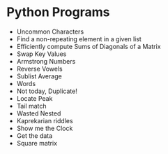 # Python Programs

- Uncommon Characters
- Find a non-repeating element in a given list
- Efficiently compute Sums of Diagonals of a Matrix
- Swap Key Values
- Armstrong Numbers
- Reverse Vowels
- Sublist Average
- Words
- Not today, Duplicate!
- Locate Peak
- Tail match
- Wasted Nested
- Kaprekarian riddles
- Show me the Clock
- Get the data
- Square matrix
